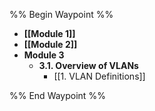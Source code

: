 %% Begin Waypoint %%
- **[[Module 1]]**
- **[[Module 2]]**
- **Module 3**
	- **3.1. Overview of VLANs**
		- [[1. VLAN Definitions]]

%% End Waypoint %%

